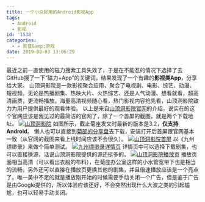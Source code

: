 ```yaml
---
title: 一个小众好用的Android影视App
tags:
  - Android
  - 影视
id: '1538'
categories:
  - - 影音&amp;游戏
date: 2019-08-03 13:06:29
---
```


最近之前一直使用的磁力搜索工具失效了，于是在不能忍的情况下选择了去GitHub搜了一下“磁力+App”的关键词，结果发现了一个有趣的**影视类App**，分享给大家。 山顶洞影院是一款影视聚合应用，聚合了电视剧、电影、综艺、动漫、短视频。无论是热播剧集、热映大片、火热综艺、还是人气动漫、想看就看，超高清画质，更流畅播放。海量高清视频随心看，热门影视内容抢先看，山顶洞影院致力为用户提供最好的观看体验。 以上是来自[山顶洞影院官网](http://sddman.cn)的介绍，说实在的这个官网应该是我见过的最简洁的官网了，除了一个首屏的截图，就是两个下载地址。 [![山顶洞影院](https://i.loli.net/2019/08/03/QF6mxraWcYHKGei.png)](https://i.loli.net/2019/08/03/QF6mxraWcYHKGei.png) 如图所示，截止菊座发文时最新的版本是3.2，**仅支持Android**。 懒人也可以直接到[菊部的分享盘](https://jubuzz.pipipan.com/fs/18034009-391255045)去下载，安装打开后首屏跟官网基本一致（从官网的截图来看上线时间应该不会很久）。 [![山顶洞影院首屏](https://i.loli.net/2019/08/03/qixhl5kbYvrAyH8.jpg)](https://i.loli.net/2019/08/03/qixhl5kbYvrAyH8.jpg) 以《九州缥缈录》来做个简单测试。 [![九州缥缈录详情页](https://i.loli.net/2019/08/03/V5oQptsqT4eC7bJ.jpg)](https://i.loli.net/2019/08/03/V5oQptsqT4eC7bJ.jpg) 详情页中可以选择下载剧集，也可以直接换源，话说山顶洞影院提供的源还挺多的。 [![山顶洞影院播放页](https://i.loli.net/2019/08/03/vBNkIeESdjGz4of.jpg)](https://i.loli.net/2019/08/03/vBNkIeESdjGz4of.jpg) 播放页面相当高清（可以看出衣服的布料），在菊座办公室这样的小水管宽带下也是相当的流畅，另外还可以直接在播放页更换其他的剧集，并且倍速播放应该是一个亮点了。唯一美中不足的就是播放刚开始的时候需要手动关闭一个广告，但是鉴于广告是由Google提供的，所以体验应该还好，不会突然出现什么大波之类的引起尴尬，也可以轻易手动关闭。